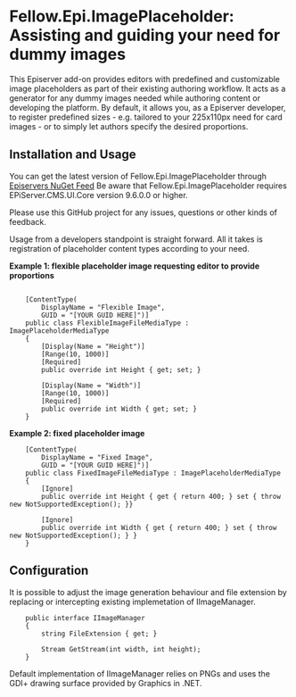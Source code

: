 # Fellow.Epi.ImagePlaceholder: Assisting and guiding your need for dummy images

This Episerver add-on provides editors with predefined and customizable image placeholders as part of their existing authoring workflow. It acts as a generator for any dummy images needed while authoring content or developing the platform. By default, it allows you, as a Episerver developer, to register predefined sizes - e.g. tailored to your 225x110px need for card images - or to simply let authors specify the desired proportions.

## Installation and Usage

You can get the latest version of Fellow.Epi.ImagePlaceholder through [Episervers NuGet Feed](http://nuget.episerver.com/en/OtherPages/Package/?packageId=Fellow.Epi.ImagePlaceholder)
Be aware that Fellow.Epi.ImagePlaceholder requires EPiServer.CMS.UI.Core version 9.6.0.0 or higher.

Please use this GitHub project for any issues, questions or other kinds of feedback.

Usage from a developers standpoint is straight forward. All it takes is registration of placeholder content types according to your need.

**Example 1: flexible placeholder image requesting editor to provide proportions**

```

	[ContentType(
		DisplayName = "Flexible Image",
		GUID = "[YOUR GUID HERE]")]
	public class FlexibleImageFileMediaType : ImagePlaceholderMediaType
	{
		[Display(Name = "Height")]
		[Range(10, 1000)]
		[Required]
		public override int Height { get; set; }

		[Display(Name = "Width")]
		[Range(10, 1000)]
		[Required]
		public override int Width { get; set; }
	}

```

**Example 2: fixed placeholder image**

```
	[ContentType(
		DisplayName = "Fixed Image",
		GUID = "[YOUR GUID HERE]")]
	public class FixedImageFileMediaType : ImagePlaceholderMediaType
	{
		[Ignore]
		public override int Height { get { return 400; } set { throw new NotSupportedException(); }}

		[Ignore]
		public override int Width { get { return 400; } set { throw new NotSupportedException(); } }
	}

```
	
## Configuration

It is possible to adjust the image generation behaviour and file extension by replacing or intercepting existing implemetation of IImageManager.

```
	public interface IImageManager
	{
		string FileExtension { get; }

		Stream GetStream(int width, int height);
	}
```

Default implementation of IImageManager relies on PNGs and uses the GDI+ drawing surface provided by Graphics in .NET.